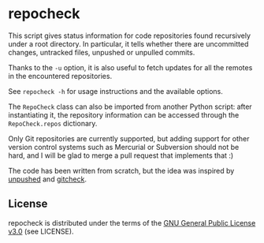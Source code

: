 # repocheck

This script gives status information for code repositories found recursively
under a root directory. In particular, it tells whether there are uncommitted
changes, untracked files, unpushed or unpulled commits.

Thanks to the `-u` option, it is also useful to fetch updates for all the
remotes in the encountered repositories.

See `repocheck -h` for usage instructions and the available options.

The `RepoCheck` class can also be imported from another Python script: after
instantiating it, the repository information can be accessed through the
`RepoCheck.repos` dictionary.

Only Git repositories are currently supported, but adding support for other
version control systems such as Mercurial or Subversion should not be hard, and
I will be glad to merge a pull request that implements that :)

The code has been written from scratch, but the idea was inspired by
[unpushed](https://github.com/nailgun/unpushed) and
[gitcheck](https://github.com/badele/gitcheck).

## License

repocheck is distributed under the terms of the
[GNU General Public License v3.0](http://www.gnu.org/copyleft/gpl.html)
(see LICENSE).
